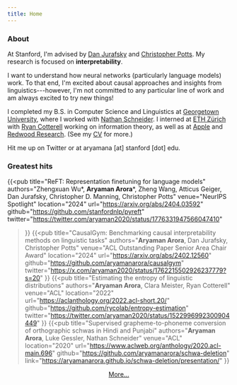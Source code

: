 ```yaml
---
title: Home
---
```


### About

At Stanford, I'm advised by [Dan Jurafsky](http://web.stanford.edu/~jurafsky/) and [Christopher Potts](https://web.stanford.edu/~cgpotts/). My research is focused on **interpretability**.

I want to understand how neural networks (particularly language models) work. To that end, I'm excited about causal approaches and insights from linguistics---however, I'm not committed to any particular line of work and am always excited to try new things!

I completed my B.S. in Computer Science and Linguistics at [Georgetown University](https://www.georgetown.edu/), where I worked with [Nathan Schneider](https://people.cs.georgetown.edu/nschneid/). I interned at [ETH Zürich](https://rycolab.io/authors/ryan/) with [Ryan Cotterell](https://rycolab.io/authors/ryan/) working on information theory, as well as at [Apple](https://www.apple.com/) and [Redwood Research](https://www.redwoodresearch.org/). (See my [CV](/pdf/resume.pdf) for more.)

Hit me up on Twitter or at aryamana [at] stanford [dot] edu.

### Greatest hits
{{<pub
    title="ReFT: Representation finetuning for language models"
    authors="Zhengxuan Wu\*, **Aryaman Arora**\*, Zheng Wang, Atticus Geiger, Dan Jurafsky, Christopher D. Manning, Christopher Potts"
    venue="NeurIPS <span class=award>Spotlight</span>"
    location="2024"
    url="https://arxiv.org/abs/2404.03592"
    github="https://github.com/stanfordnlp/pyreft"
    twitter="https://twitter.com/aryaman2020/status/1776331947566047410"
>}}
{{<pub
    title="CausalGym: Benchmarking causal interpretability methods on linguistic tasks"
    authors="**Aryaman Arora**, Dan Jurafsky, Christopher Potts"
    venue="ACL <span class=award>Outstanding Paper</span> <span class=award>Senior Area Chair Award</span>"
    location="2024"
    url="https://arxiv.org/abs/2402.12560"
    github="https://github.com/aryamanarora/causalgym"
    twitter="https://x.com/aryaman2020/status/1762215502926237779?s=20"
>}}
{{<pub
    title="Estimating the entropy of linguistic distributions"
    authors="**Aryaman Arora**, Clara Meister, Ryan Cotterell"
    venue="ACL"
    location="2022"
    url="https://aclanthology.org/2022.acl-short.20/"
    github="https://github.com/rycolab/entropy-estimation"
    twitter="https://twitter.com/aryaman2020/status/1522996992300904449"
>}}
{{<pub
    title="Supervised grapheme-to-phoneme conversion of orthographic schwas in Hindi and Punjabi"
    authors="**Aryaman Arora**, Luke Gessler, Nathan Schneider"
    venue="ACL"
    location="2020"
    url="https://www.aclweb.org/anthology/2020.acl-main.696"
    github="https://github.com/aryamanarora/schwa-deletion"
    link="https://aryamanarora.github.io/schwa-deletion/presentation/"
>}}

<div style="width: 100%; text-align: center;">
    <a class="button" href="/papers" rel="noopener" title="{{ .name }}">
        <span class="button-inner">
            More...
        </span>
    </a>
</div>